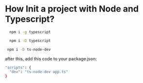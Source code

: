 
# How Init a project with Node and Typescript?
```bash
  npm i -g typescript
```
```bash
  npm i -D typescript
```
 ```bash
  npm i -D ts-node-dev
```
  after this, add this code to your package.json:
  ```bash
  "scripts": {
    "dev": "ts-node-dev app.ts"
  }
```
